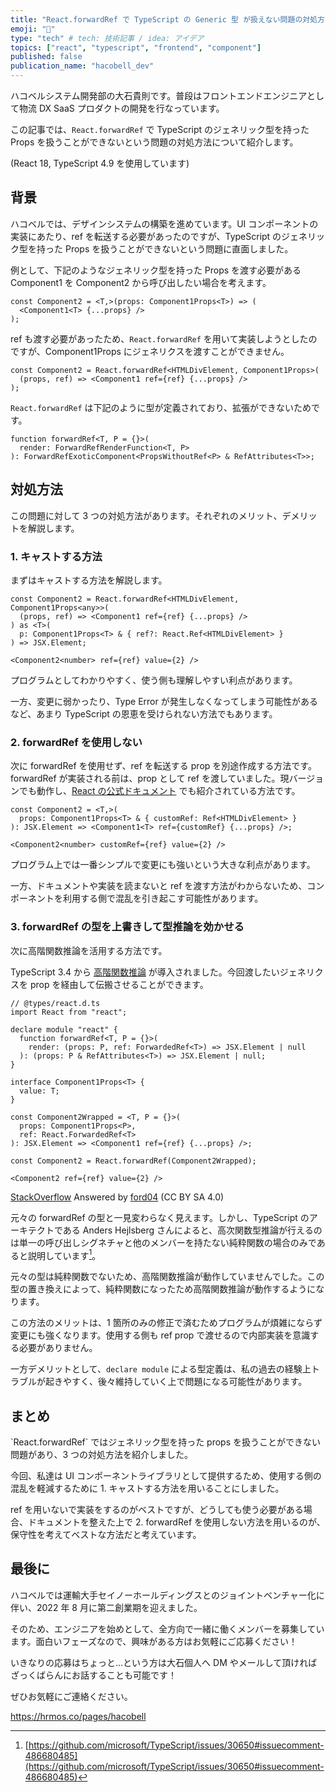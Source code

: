 ```yaml
---
title: "React.forwardRef で TypeScript の Generic 型 が扱えない問題の対処方法"
emoji: "🧩"
type: "tech" # tech: 技術記事 / idea: アイデア
topics: ["react", "typescript", "frontend", "component"]
published: false
publication_name: "hacobell_dev"
---
```


ハコベルシステム開発部の大石貴則です。普段はフロントエンドエンジニアとして物流 DX SaaS プロダクトの開発を行なっています。

この記事では、`React.forwardRef` で TypeScript のジェネリック型を持った Props を扱うことができないという問題の対処方法について紹介します。

(React 18, TypeScript 4.9 を使用しています)

## 背景

ハコベルでは、デザインシステムの構築を進めています。UI コンポーネントの実装にあたり、ref を転送する必要があったのですが、TypeScript のジェネリック型を持った Props を扱うことができないという問題に直面しました。

例として、下記のようなジェネリック型を持った Props を渡す必要がある Component1 を Component2 から呼び出したい場合を考えます。

```tsx
const Component2 = <T,>(props: Component1Props<T>) => (
  <Component1<T> {...props} />
);
```

ref も渡す必要があったため、`React.forwardRef` を用いて実装しようとしたのですが、Component1Props にジェネリクスを渡すことができません。

```tsx
const Component2 = React.forwardRef<HTMLDivElement, Component1Props>(
  (props, ref) => <Component1 ref={ref} {...props} />
);
```

`React.forwardRef` は下記のように型が定義されており、拡張ができないためです。

```tsx
function forwardRef<T, P = {}>(
  render: ForwardRefRenderFunction<T, P>
): ForwardRefExoticComponent<PropsWithoutRef<P> & RefAttributes<T>>;
```

## 対処方法

この問題に対して 3 つの対処方法があります。それぞれのメリット、デメリットを解説します。

### 1. キャストする方法

まずはキャストする方法を解説します。

```tsx
const Component2 = React.forwardRef<HTMLDivElement, Component1Props<any>>(
  (props, ref) => <Component1 ref={ref} {...props} />
) as <T>(
  p: Component1Props<T> & { ref?: React.Ref<HTMLDivElement> }
) => JSX.Element;
```

```tsx
<Component2<number> ref={ref} value={2} />
```

プログラムとしてわかりやすく、使う側も理解しやすい利点があります。

一方、変更に弱かったり、Type Error が発生しなくなってしまう可能性があるなど、あまり TypeScript の恩恵を受けられない方法でもあります。

### 2. forwardRef を使用しない

次に forwardRef を使用せず、ref を転送する prop を別途作成する方法です。forwardRef が実装される前は、prop として ref を渡していました。現バージョンでも動作し、[React の公式ドキュメント](https://ja.reactjs.org/docs/refs-and-the-dom.html#exposing-dom-refs-to-parent-components) でも紹介されている方法です。

```tsx
const Component2 = <T,>(
  props: Component1Props<T> & { customRef: Ref<HTMLDivElement> }
): JSX.Element => <Component1<T> ref={customRef} {...props} />;
```

```tsx
<Component2<number> customRef={ref} value={2} />
```

プログラム上では一番シンプルで変更にも強いという大きな利点があります。

一方、ドキュメントや実装を読まないと ref を渡す方法がわからないため、コンポーネントを利用する側で混乱を引き起こす可能性があります。

### 3. forwardRef の型を上書きして型推論を効かせる

次に高階関数推論を活用する方法です。

TypeScript 3.4 から [高階関数推論](https://devblogs.microsoft.com/typescript/announcing-typescript-3-4/#higher-order-type-inference-from-generic-functions) が導入されました。今回渡したいジェネリクスを prop を経由して伝搬させることができます。

```tsx
// @types/react.d.ts
import React from "react";

declare module "react" {
  function forwardRef<T, P = {}>(
    render: (props: P, ref: ForwardedRef<T>) => JSX.Element | null
  ): (props: P & RefAttributes<T>) => JSX.Element | null;
}
```

```tsx
interface Component1Props<T> {
  value: T;
}

const Component2Wrapped = <T, P = {}>(
  props: Component1Props<P>,
  ref: React.ForwardedRef<T>
): JSX.Element => <Component1 ref={ref} {...props} />;

const Component2 = React.forwardRef(Component2Wrapped);
```

```tsx
<Component2 ref={ref} value={2} />
```

[StackOverflow](https://stackoverflow.com/a/58473012) Answered by [ford04](https://stackoverflow.com/users/5669456/ford04) (CC BY SA 4.0)

元々の forwardRef の型と一見変わらなく見えます。しかし、TypeScript のアーキテクトである Anders Hejlsberg さんによると、高次関数型推論が行えるのは単一の呼び出しシグネチャと他のメンバーを持たない純粋関数の場合のみであると説明しています[^1]。

元々の型は純粋関数でないため、高階関数推論が動作していませんでした。この型の置き換えによって、純粋関数になったため高階関数推論が動作するようになります。

この方法のメリットは、1 箇所のみの修正で済むためプログラムが煩雑にならず変更にも強くなります。使用する側も ref prop で渡せるので内部実装を意識する必要がありません。

一方デメリットとして、`declare module` による型定義は、私の過去の経験上トラブルが起きやすく、後々維持していく上で問題になる可能性があります。

## まとめ

<!-- textlint-disable ja-technical-writing/no-doubled-joshi -->`React.forwardRef` ではジェネリック型を持った props を扱うことができない問題があり、3 つの対処方法を紹介しました。<!-- textlint-enable ja-technical-writing/no-doubled-joshi -->

今回、私達は UI コンポーネントライブラリとして提供するため、使用する側の混乱を軽減するために 1. キャストする方法を用いることにしました。

ref を用いないで実装をするのがベストですが、どうしても使う必要がある場合、ドキュメントを整えた上で 2. forwardRef を使用しない方法を用いるのが、保守性を考えてベストな方法だと考えています。

## 最後に

ハコベルでは運輸大手セイノーホールディングスとのジョイントベンチャー化に伴い、2022 年 8 月に第二創業期を迎えました。

そのため、エンジニアを始めとして、全方向で一緒に働くメンバーを募集しています。面白いフェーズなので、興味がある方はお気軽にご応募ください！

<!-- textlint-disable ja-technical-writing/ja-no-redundant-expression -->いきなりの応募はちょっと...という方は大石個人へ DM やメールして頂ければざっくばらんにお話することも可能です！<!-- textlint-enable ja-technical-writing/ja-no-redundant-expression -->

ぜひお気軽にご連絡ください。

https://hrmos.co/pages/hacobell

[^1]: [https://github.com/microsoft/TypeScript/issues/30650#issuecomment-486680485](https://github.com/microsoft/TypeScript/issues/30650#issuecomment-486680485)

